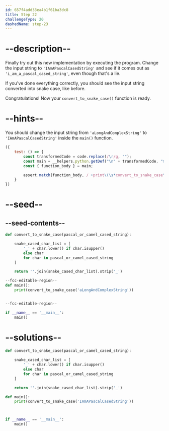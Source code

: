 ```yaml
---
id: 657f4add33ea4b1f61ba3dc8
title: Step 22
challengeType: 20
dashedName: step-23
---
```


# --description--

Finally try out this new implementation by executing the program. Change the input string to `'IAmAPascalCasedString'` and see if it comes out as `'i_am_a_pascal_cased_string'`, even though that's a lie.

If you've done everything correctly, you should see the input string converted into snake case, like before.

Congratulations! Now your `convert_to_snake_case()` function is ready.

# --hints--

You should change the input string from `'aLongAndComplexString'` to `'IAmAPascalCasedString'` inside the `main()` function.

```js
({
    test: () => {
        const transformedCode = code.replace(/\r/g, "");
        const main = __helpers.python.getDef("\n" + transformedCode, "main");
        const { function_body } = main;

        assert.match(function_body, / +print\(\s*convert_to_snake_case\(\s*'IAmAPascalCasedString'\s*\)\s*\)/);
    }
})
```

# --seed--

## --seed-contents--

```py
def convert_to_snake_case(pascal_or_camel_cased_string):

    snake_cased_char_list = [
        '_' + char.lower() if char.isupper()
        else char
        for char in pascal_or_camel_cased_string
    ]

    return ''.join(snake_cased_char_list).strip('_')

--fcc-editable-region--
def main():
    print(convert_to_snake_case('aLongAndComplexString'))


--fcc-editable-region--

if __name__ == '__main__':
    main()
```

# --solutions--

```py
def convert_to_snake_case(pascal_or_camel_cased_string):

    snake_cased_char_list = [
        '_' + char.lower() if char.isupper()
        else char
        for char in pascal_or_camel_cased_string
    ]

    return ''.join(snake_cased_char_list).strip('_')

def main():
    print(convert_to_snake_case('IAmAPascalCasedString'))



if __name__ == '__main__':
    main()
```
